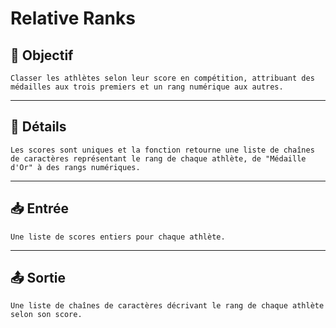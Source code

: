 # Relative Ranks

## 🎯 Objectif

    Classer les athlètes selon leur score en compétition, attribuant des médailles aux trois premiers et un rang numérique aux autres.

---

## 📝 Détails

    Les scores sont uniques et la fonction retourne une liste de chaînes de caractères représentant le rang de chaque athlète, de "Médaille d'Or" à des rangs numériques.

---

## 📥 Entrée

    Une liste de scores entiers pour chaque athlète.

---

## 📤 Sortie

    Une liste de chaînes de caractères décrivant le rang de chaque athlète selon son score.

